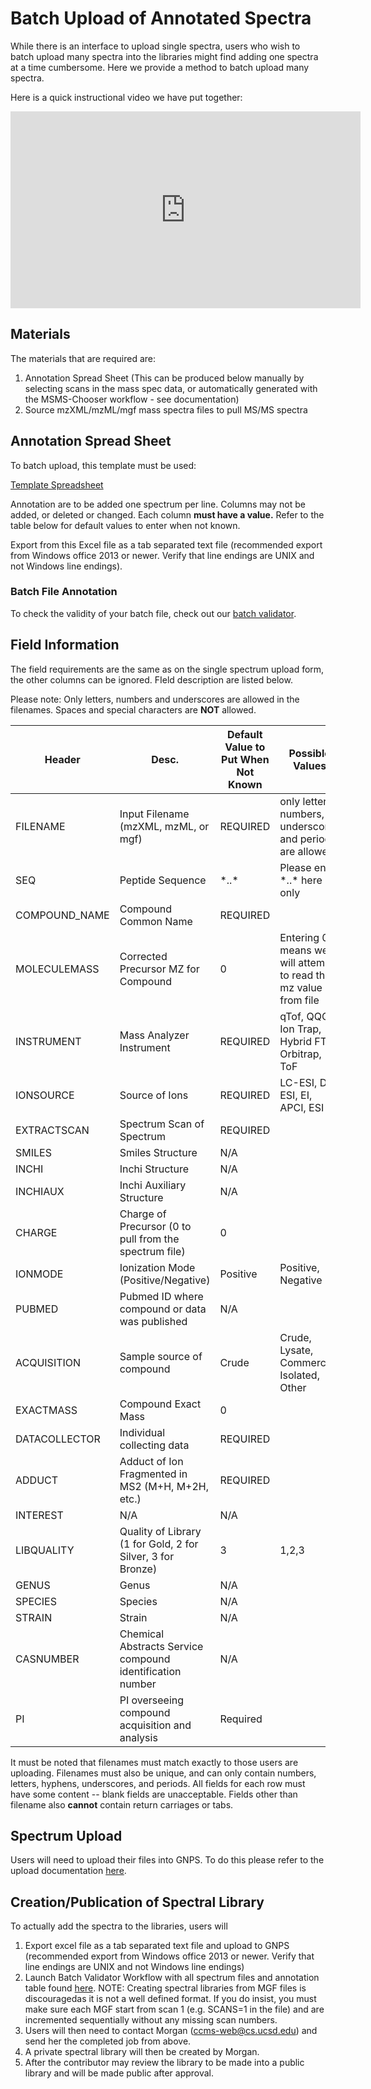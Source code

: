 # Batch Upload of Annotated Spectra

While there is an interface to upload single spectra, users who wish to batch upload many spectra into the libraries might find adding one spectra at a time cumbersome. Here we provide a method to batch upload many spectra.

Here is a quick instructional video we have put together:

<iframe width="560" height="315" src="https://www.youtube.com/embed/IbXBpud57Z8?start=1796" frameborder="0" allow="accelerometer; autoplay; encrypted-media; gyroscope; picture-in-picture" allowfullscreen></iframe>

## Materials

The materials that are required are:

1. Annotation Spread Sheet (This can be produced below manually by selecting scans in the mass spec data, or automatically generated with the MSMS-Chooser workflow - see documentation)
2. Source mzXML/mzML/mgf mass spectra files to pull MS/MS spectra 

## Annotation Spread Sheet

To batch upload, this template must be used:

[Template Spreadsheet](static/Template.xlsx)

Annotation are to be added one spectrum per line. Columns may not be added, or deleted or changed. Each column **must have a value.** Refer to the table below for default values to enter when not known.

Export from this Excel file as a tab separated text file (recommended export from Windows office 2013 or newer. Verify that line endings are UNIX and not Windows line endings).

### Batch File Annotation

To check the validity of your batch file, check out our [batch validator](https://gnps-quickstart.ucsd.edu/validatebatch).

## Field Information

The field requirements are the same as on the single spectrum upload form, the other columns can be ignored. FIeld description are listed below.

Please note: Only letters, numbers and underscores are allowed in the filenames. Spaces and special characters are **NOT** allowed.

| Header        | Desc.                                    |Default Value to Put When Not Known | Possible Values             | Required |
| ------------- | ---------------------------------------- | ---------------------------------- | --------------------------- | -------- |
| FILENAME      | Input Filename (mzXML, mzML, or mgf)                   | REQUIRED | only letters, numbers, underscores and periods are allowed | Yes |
| SEQ           | Peptide Sequence                         | \*..\*     |  Please enter \*..\* here only                                                          | No  |
| COMPOUND_NAME | Compound Common Name                     | REQUIRED |                                                            | Yes |
| MOLECULEMASS  | Corrected Precursor MZ for Compound      | 0        | Entering 0 means we will attempt to read the mz value from file                                                           | No  |
| INSTRUMENT    | Mass Analyzer Instrument                 | REQUIRED | qTof, QQQ, Ion Trap, Hybrid FT, Orbitrap, ToF                   | Yes |
| IONSOURCE     | Source of Ions                           | REQUIRED | LC-ESI, DI-ESI, EI, APCI, ESI                                             | Yes |
| EXTRACTSCAN   | Spectrum Scan of Spectrum                | REQUIRED |                                                            | Yes |
| SMILES        | Smiles Structure                         | N/A      |                                                            | No  |
| INCHI         | Inchi Structure                          | N/A      |                                                            | No  |
| INCHIAUX      | Inchi Auxiliary Structure                | N/A      |                                                            | No  |
| CHARGE        | Charge of Precursor (0 to pull from the spectrum file) | 0 |                                                     | No  |
| IONMODE       | Ionization Mode (Positive/Negative)      | Positive | Positive, Negative                                         | Yes |
| PUBMED        | Pubmed ID where compound or data was published | N/A   |                                                         | No  |
| ACQUISITION   | Sample source of compound                | Crude    | Crude, Lysate, Commercial, Isolated, Other                 | Yes |
| EXACTMASS     | Compound Exact Mass                      | 0        |                                                            | No  |
| DATACOLLECTOR | Individual collecting data               | REQUIRED |                                                            | Yes |
| ADDUCT        | Adduct of Ion Fragmented in MS2 (M+H, M+2H, etc.) | REQUIRED |                                                   | Yes |
| INTEREST      | N/A                                      | N/A      |                                                            | No  |
| LIBQUALITY    | Quality of Library (1 for Gold, 2 for Silver, 3 for Bronze) | 3     | 1,2,3                                      | Yes |
| GENUS         | Genus                                    | N/A      |                                                            | No  |
| SPECIES       | Species                                  | N/A      |                                                            | No  |
| STRAIN        | Strain                                   | N/A      |                                                            | No  |
| CASNUMBER     | Chemical Abstracts Service compound identification number | N/A  |                                               | No  |
| PI            | PI overseeing compound acquisition and analysis           | Required |                                           | Yes |

It must be noted that filenames must match exactly to those users are uploading. Filenames must also be unique, and can only contain numbers, letters, hyphens, underscores, and periods. All fields for each row must have some content -- blank fields are unacceptable. Fields other than filename also **cannot** contain return carriages or tabs.

## Spectrum Upload

Users will need to upload their files into GNPS. To do this please refer to the upload documentation [here](fileupload.md).

## Creation/Publication of Spectral Library

To actually add the spectra to the libraries, users will

1. Export excel file as a tab separated text file and upload to GNPS (recommended export from Windows office 2013 or newer. Verify that line endings are UNIX and not Windows line endings)
1. Launch Batch Validator Workflow with all spectrum files and annotation table found [here](https://gnps.ucsd.edu/ProteoSAFe/index.jsp?params=%7B%22workflow%22:%22ADD-BATCH-ANNOTATED-VALIDATOR%22%7D). NOTE: Creating spectral libraries from MGF files is discouragedas it is not a well defined format. If you do insist, you must make sure each MGF start from scan 1 (e.g. SCANS=1 in the file) and are incremented sequentially without any missing scan numbers. 
1. Users will then need to contact Morgan (ccms-web@cs.ucsd.edu) and send her the completed job from above.
1. A private spectral library will then be created by Morgan. 
1. After the contributor may review the library to be made into a public library and will be made public after approval. 
